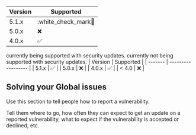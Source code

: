 | Version | Supported          |
| ------- | ------------------ |
| 5.1.x   | :white_check_mark🥇|
| 5.0.x   | :x:                |
| 4.0.x   | :white_check_mark: |
currently being supported with security updates.
currently not being supported with security updates.
| Version | Supported          |
| ------- | ------------------ |
| 5.1.x   | :white_check_mark: |
| 5.0.x   | :x:                |
| 4.0.x   | :white_check_mark: |
| < 4.0   | :x:                |

## Solving your Global issues

Use this section to tell people how to report a vulnerability.

Tell them where to go, how often they can expect to get an update on a
reported vulnerability, what to expect if the vulnerability is accepted or
declined, etc.
